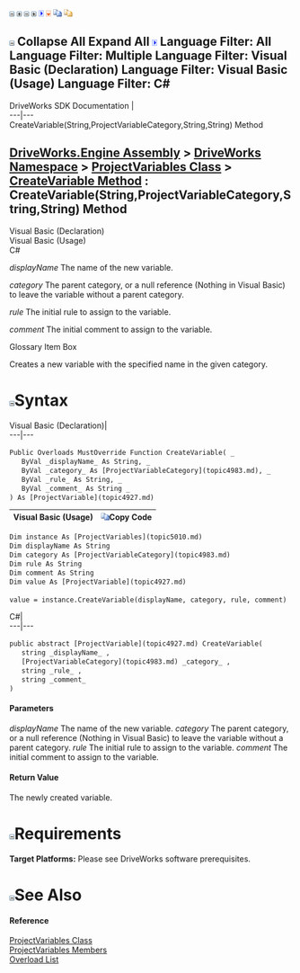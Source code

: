 ![](dotnetimages/collapse.gif) ![](dotnetimages/expand.gif) ![](dotnetimages/collapse.gif) ![](dotnetimages/expand.gif) ![](dotnetimages/drpdown.gif) ![](dotnetimages/drpdown_orange.gif) ![](dotnetimages/copycode.gif) ![](dotnetimages/copycodeHighlight.gif)

![](dotnetimages/collapse.gif) Collapse All Expand All ![](dotnetimages/drpdown.gif) Language Filter: All  Language Filter: Multiple  Language Filter: Visual Basic (Declaration) Language Filter: Visual Basic (Usage) Language Filter: C#  
---  
DriveWorks SDK Documentation  |   
---|---  
CreateVariable(String,ProjectVariableCategory,String,String) Method   
  
[DriveWorks.Engine Assembly](topic2156.md) > [DriveWorks Namespace](topic2159.md) > [ProjectVariables Class](topic5010.md) > [CreateVariable Method](topic5016.md) : CreateVariable(String,ProjectVariableCategory,String,String) Method  
---  
  
Visual Basic (Declaration)    
Visual Basic (Usage)    
C# 

_displayName_
    The name of the new variable.

_category_
    The parent category, or a null reference (Nothing in Visual Basic) to leave the variable without a parent category.

_rule_
    The initial rule to assign to the variable.

_comment_
    The initial comment to assign to the variable.

Glossary Item Box

Creates a new variable with the specified name in the given category. 

# ![](dotnetimages/collapse.gif)Syntax

Visual Basic (Declaration)|   
---|---  
      
    
    Public Overloads MustOverride Function CreateVariable( _
       ByVal _displayName_ As String, _
       ByVal _category_ As [ProjectVariableCategory](topic4983.md), _
       ByVal _rule_ As String, _
       ByVal _comment_ As String _
    ) As [ProjectVariable](topic4927.md)  
  
Visual Basic (Usage)| ![](dotnetimages/copycode.gif)Copy Code  
---|---  
      
    
    Dim instance As [ProjectVariables](topic5010.md)
    Dim displayName As String
    Dim category As [ProjectVariableCategory](topic4983.md)
    Dim rule As String
    Dim comment As String
    Dim value As [ProjectVariable](topic4927.md)
     
    value = instance.CreateVariable(displayName, category, rule, comment)  
  
C#|   
---|---  
      
    
    public abstract [ProjectVariable](topic4927.md) CreateVariable( 
       string _displayName_ ,
       [ProjectVariableCategory](topic4983.md) _category_ ,
       string _rule_ ,
       string _comment_
    )  
  
#### Parameters

 _displayName_
    The name of the new variable.
_category_
    The parent category, or a null reference (Nothing in Visual Basic) to leave the variable without a parent category.
_rule_
    The initial rule to assign to the variable.
_comment_
    The initial comment to assign to the variable.

#### Return Value

The newly created variable.

# ![](dotnetimages/collapse.gif)Requirements

**Target Platforms:** Please see DriveWorks software prerequisites.

# ![](dotnetimages/collapse.gif)See Also

#### Reference

[ProjectVariables Class](topic5010.md)   
[ProjectVariables Members](topic5011.md)   
[Overload List](topic5016.md)



